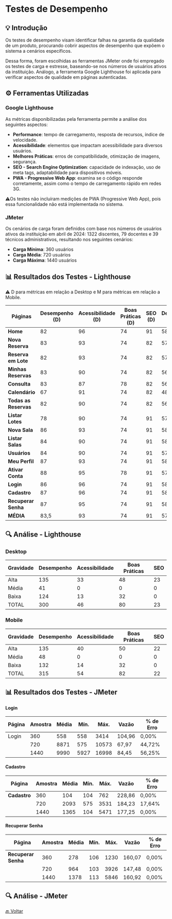 # Testes de Desempenho

## 💡 Introdução
Os testes de desempenho visam identificar falhas na garantia da qualidade de um produto, procurando cobrir aspectos de desempenho que expõem o sistema a cenários específicos. 

Dessa forma, foram escolhidas as ferramentas JMeter onde foi empregado os testes de carga e estresse, baseando-se nos números de usuários ativos da instituição. Análogo, a ferramenta Google Lighthouse foi aplicada para verificar aspectos de qualidade em páginas autenticadas.

## ⚙️ Ferramentas Utilizadas
### Google Lighthouse
As métricas disponibilizadas pela ferramenta permite a análise dos seguintes aspectos:

- **Performance**: tempo de carregamento, resposta de recursos, índice de velocidade.
- **Acessibilidade**: elementos que impactam acessibilidade para diversos usuários.
- **Melhores Práticas**: erros de compatibilidade, otimização de imagens, segurança.
- **SEO - Search Engine Optimization**: capacidade de indexação, uso de meta tags, adaptabilidade para dispositivos móveis.
- **PWA - Progressive Web App**: examina se o código responde corretamente, assim como o tempo de carregamento rápido em redes 3G.

⚠️Os testes não incluíram medições de PWA (Progressive Web App), pois essa funcionalidade não está implementada no sistema.

### JMeter
Os cenários de carga foram definidos com base nos números de usuários ativos da instituição em abril de 2024: 1322 discentes, 79 docentes e 39 técnicos administrativos, resultando nos seguintes cenários:
- **Carga Mínima**: 360 usuários
- **Carga Média**: 720 usuários
- **Carga Máxima**: 1440 usuários

## 📊 Resultados dos Testes - Lighthouse

⚠️ D para métricas em relação a Desktop e M para métricas em relação a Mobile.

| Páginas | Desempenho (D)| Acessibilidade (D) | Boas Práticas (D) | SEO (D) | Desempenho (M) | Acessibilidade (M) | Boas Práticas (M) | SEO (M) |
|--------------------|------------|----------------|---------------|-----|------------|----------------|---------------|-----|
| **Home**           | 82         | 96             | 74            | 91  | 58         | 96             | 75            | 91  |
| **Nova Reserva**   | 83         | 93             | 74            | 82  | 57         | 88             | 75            | 82  |
| **Reserva em Lote**| 82         | 93             | 74            | 82  | 57         | 88             | 74            | 82  |
| **Minhas Reservas**| 83         | 90             | 74            | 82  | 56         | 85             | 75            | 82  |
| **Consulta**       | 83         | 87             | 78            | 82  | 56         | 87             | 75            | 82  |
| **Calendário**     | 67         | 91             | 74            | 82  | 48         | 91             | 71            | 82  |
| **Todas as Reservas**| 82      | 90             | 74            | 82  | 56         | 85             | 75            | 82  |
| **Listar Lotes**   | 78         | 90             | 74            | 91  | 57         | 85             | 75            | 91  |
| **Nova Sala**      | 86         | 93             | 74            | 91  | 58         | 92             | 75            | 91  |
| **Listar Salas**   | 84         | 90             | 74            | 91  | 58         | 85             | 75            | 91  |
| **Usuários**       | 84         | 90             | 74            | 91  | 57         | 85             | 75            | 91  |
| **Meu Perfil**     | 87         | 93             | 74            | 91  | 58         | 92             | 75            | 91  |
| **Ativar Conta**   | 88         | 95             | 78            | 91  | 57         | 95             | 79            | 90  |
| **Login**          | 86         | 96             | 74            | 91  | 58         | 96             | 71            | 91  |
| **Cadastro**       | 87         | 96             | 74            | 91  | 58         | 96             | 74            | 91  |
| **Recuperar Senha**| 87         | 95             | 74            | 91  | 58         | 95             | 71            | 91  |
| **MÉDIA**          | 83,5       | 93             | 74            | 91  | 57         | 89,5           | 75            | 91  |


## 🔍 Análise - Lighthouse

### Desktop

| Gravidade | Desempenho | Acessibilidade | Boas Práticas | SEO |
|-----------|------------|----------------|---------------|-----|
| Alta      | 135        | 33             | 48            | 23  |
| Média     | 41         | 0              | 0             | 0   |
| Baixa     | 124        | 13             | 32            | 0   |
| TOTAL     | 300        | 46             | 80            | 23  |


### Mobile

| Gravidade | Desempenho | Acessibilidade | Boas Práticas | SEO |
|-----------|------------|----------------|---------------|-----|
| Alta      | 135        | 40             | 50            | 22  |
| Média     | 48         | 0              | 0             | 0   |
| Baixa     | 132        | 14             | 32            | 0   |
| TOTAL     | 315        | 54             | 82            | 22  |


## 📊 Resultados dos Testes - JMeter

#### Login

| Página | Amostra | Média | Mín. | Máx. | Vazão | % de Erro |
|--------|---------|-------|------|------|-------|-----------|
| Login  | 360     | 558   | 558  | 3414 | 104,96| 0,00%     |
|        | 720     | 8871  | 575  | 10573| 67,97 | 44,72%    |
|        | 1440    | 9990  | 5927 | 16998| 84,45 | 56,25%    |

#### Cadastro

| Página       | Amostra | Média | Mín. | Máx. | Vazão | % de Erro |
|--------------|---------|-------|------|------|-------|-----------|
| **Cadastro** | 360     | 104   | 104  | 762  | 228,86| 0,00%     |
|              | 720     | 2093  | 575  | 3531 | 184,23| 17,64%    |
|              | 1440    | 1365  | 104  | 5471 | 177,25| 0,00%     |

#### Recuperar Senha

| Página             | Amostra | Média | Mín. | Máx. | Vazão | % de Erro |
|--------------------|---------|-------|------|------|-------|-----------|
| **Recuperar Senha**| 360     | 278   | 106  | 1230 | 160,07| 0,00%     |
|                    | 720     | 964   | 103  | 3926 | 147,48| 0,00%     |
|                    | 1440    | 1378  | 113  | 5846 | 160,92| 0,00%     |

## 🔍 Análise - JMeter

[🔙 Voltar](../tests/introducao.md/#️-roteiro-de-teste)